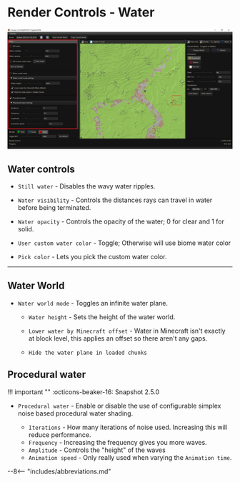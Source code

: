 # Render Controls - Water

![Render controls Water](../../img/user_interface/render_controls/water.png)

## Water controls

- `Still water` - Disables the wavy water ripples.

- `Water visibility` - Controls the distances rays can travel in water before being terminated.

- `Water opacity` - Controls the opacity of the water; 0 for clear and 1 for solid.

- `User custom water color` - Toggle; Otherwise will use biome water color

- `Pick color` - Lets you pick the custom water color.

---

## Water World

- `Water world mode` - Toggles an infinite water plane.

	- `Water height` - Sets the height of the water world.
	
	- `Lower water by Minecraft offset` - Water in Minecraft isn't exactly at block level, this applies an offset so there aren't any gaps.
	
	- `Hide the water plane in loaded chunks`

## Procedural water
!!! important ""
    :octicons-beaker-16: Snapshot 2.5.0

- `Procedural water` - Enable or disable the use of configurable simplex noise based procedural water shading.

    - `Iterations` - How many iterations of noise used. Increasing this will reduce performance.
    - `Frequency` - Increasing the frequency gives you more waves.
    - `Amplitude` - Controls the "height" of the waves
    - `Animation speed` - Only really used when varying the `Animation time`.

--8<-- "includes/abbreviations.md"
